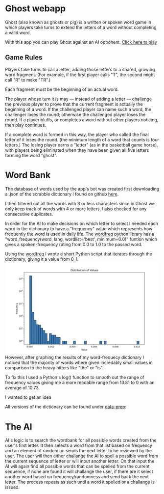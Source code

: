 # Ghost webapp

Ghost (also known as ghosts or pig) is a written or spoken word game in which players take turns to extend the letters of a word without completing a valid word.

With this app you can play Ghost against an AI opponent. [Click here to play](https://reedbryan.github.io/ghost-webapp/)

## Game Rules

Players take turns to call a letter, adding those letters to a shared, growing word fragment. (For example, if the first player calls "T", the second might call "R" to make "TR".)

Each fragment must be the beginning of an actual word.

The player whose turn it is may — instead of adding a letter — challenge the previous player to prove that the current fragment is actually the beginning of a word. If the challenged player can name such a word, the challenger loses the round; otherwise the challenged player loses the round. If a player bluffs, or completes a word without other players noticing, then play continues.

If a complete word is formed in this way, the player who called the final letter of it loses the round. (the minimum length of a word that counts is four letters.) The losing player earns a "letter" (as in the basketball game horse), with players being eliminated when they have been given all five letters forming the word "ghost".

# Word Bank
The database of words used by the app's bot was created first downloading a .json of the scrabble dictionary I found on github [here](https://github.com/benjamincrom/scrabble/blob/master/scrabble/dictionary.json).

I then filtered out all the words with 3 or less characters since in Ghost we only keep track of words with 4 or more letters. I also checked for any consecutive duplicates.

In order for the AI to make decisions on which letter to select I needed each word in the dictionary to have a "frequency" value which represents how frequently the word is used in daily life. The [wordfreq](https://pypi.org/project/wordfreq/) python library has a "word_frequency(word, lang, wordlist='best', minimum=0.0)" funtion which gives a spoken-frequency rating from 0.0 to 1.0 to the passed word.

Using the [wordfreq](https://pypi.org/project/wordfreq/) I wrote a short Python script that iterates through the dictionary, giving it a value from 0-1.
![Alt text](https://github.com/reedbryan/ghost-webapp/blob/main/data-prep/scrabbledic-plot.png)
However, after graphing the results of my word-frequecy dictionary I noticed that the majority of words where given incredably small values in comparison to the heavy hitters like "the" or "is".

To fix this I used a Python's log() function to smooth out the range of frequency values giving me a more readable range from 13.81 to 0 with an average of 10.73.

I wanted to get an idea 

All versions of the dictionary can be found under [data-prep](https://github.com/reedbryan/ghost-webapp/tree/main/data-prep):


# The AI
AI's logic is to search the wordbank for all possible words created from the user's first letter. It then selects a word from that list based on frequency and an element of random an sends the next letter to be reviewed by the user. The user will then either challange the AI to spell a possible word from the current sequence of letter or will input another letter. On that input the AI will again find all possible words that can be spelled from the current sequence, if none are found it will challange the user, if there are it select another word based on frequency/randomness and send back the next letter. The process repeats as such until a word it spelled or a challange is issued.
